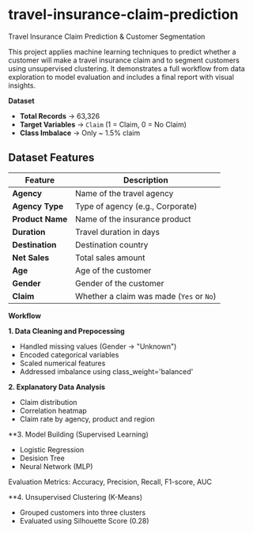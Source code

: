 # travel-insurance-claim-prediction
Travel Insurance Claim Prediction & Customer Segmentation

This project applies machine learning techniques to predict whether a customer will make a travel insurance claim and to segment customers using unsupervised clustering.
It demonstrates a full workflow from data exploration to model evaluation and includes a final report with visual insights.

**Dataset**

- **Total Records** -> 63,326
- **Target Variables** -> `Claim` (1 = Claim, 0 = No Claim)
- **Class Imbalace** -> Only ~ 1.5% claim

## Dataset Features

| Feature          | Description                                |
|------------------|--------------------------------------------|
| **Agency**       | Name of the travel agency                  |
| **Agency Type**  | Type of agency (e.g., Corporate)           |
| **Product Name** | Name of the insurance product              |
| **Duration**     | Travel duration in days                    |
| **Destination**  | Destination country                        |
| **Net Sales**    | Total sales amount                         |
| **Age**          | Age of the customer                        |
| **Gender**       | Gender of the customer                     |
| **Claim**        | Whether a claim was made (`Yes` or `No`)   |

**Workflow**

**1. Data Cleaning and Prepocessing**
- Handled missing values (Gender → "Unknown")
- Encoded categorical variables
- Scaled numerical features
- Addressed imbalance using class_weight='balanced'

**2. Explanatory Data Analysis**
- Claim distribution
- Correlation heatmap
- Claim rate by agency, product and region

**3. Model Building (Supervised Learning)
- Logistic Regression
- Desision Tree
- Neural Network (MLP)

Evaluation Metrics: Accuracy, Precision, Recall, F1-score, AUC

**4. Unsupervised Clustering (K-Means)
- Grouped customers into three clusters
- Evaluated using Silhouette Score (0.28)
